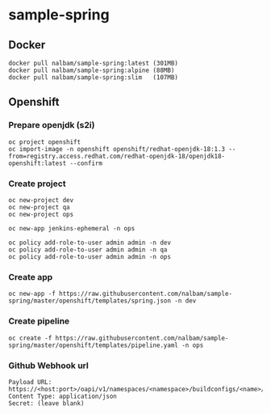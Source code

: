 # sample-spring

## Docker
```
docker pull nalbam/sample-spring:latest (301MB)
docker pull nalbam/sample-spring:alpine (88MB)
docker pull nalbam/sample-spring:slim   (107MB)
```

## Openshift
### Prepare openjdk (s2i)
```
oc project openshift
oc import-image -n openshift openshift/redhat-openjdk-18:1.3 --from=registry.access.redhat.com/redhat-openjdk-18/openjdk18-openshift:latest --confirm
```

### Create project
```
oc new-project dev
oc new-project qa
oc new-project ops

oc new-app jenkins-ephemeral -n ops

oc policy add-role-to-user admin admin -n dev
oc policy add-role-to-user admin admin -n qa
oc policy add-role-to-user admin admin -n ops
```

### Create app
```
oc new-app -f https://raw.githubusercontent.com/nalbam/sample-spring/master/openshift/templates/spring.json -n dev
```

### Create pipeline
```
oc create -f https://raw.githubusercontent.com/nalbam/sample-spring/master/openshift/templates/pipeline.yaml -n ops
```

### Github Webhook url
```
Payload URL: https://<host:port>/oapi/v1/namespaces/<namespace>/buildconfigs/<name>/webhooks/<secret>/github
Content Type: application/json
Secret: (leave blank)
```
